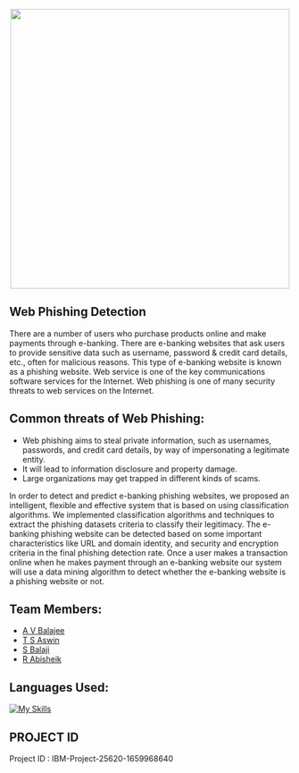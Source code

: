 <p align="center"><img src="https://www.promptcloud.com/wp-content/uploads/2015/01/ibm-logo.jpg" width="500px">

## Web Phishing Detection
There are a number of users who purchase products online and make payments through e-banking. There are e-banking websites that ask users to provide sensitive data such as username, password & credit card details, etc., often for malicious reasons. This type of e-banking website is known as a phishing website. Web service is one of the key communications software services for the Internet. Web phishing is one of many security threats to web services on the Internet. 

## Common threats of Web Phishing:
- Web phishing aims to steal private information, such as usernames, passwords, and credit card details, by way of impersonating a legitimate entity.
- It will lead to information disclosure and property damage.
- Large organizations may get trapped in different kinds of scams.

In order to detect and predict e-banking phishing websites, we proposed an intelligent, flexible and effective system that is based on using classification algorithms.  We implemented classification algorithms and techniques to extract the phishing datasets criteria to classify their legitimacy. The e-banking phishing website can be detected based on some important characteristics like URL and domain identity, and security and encryption criteria in the final phishing detection rate. Once a user makes a transaction online when he makes payment through an e-banking website our system will use a data mining algorithm to detect whether the e-banking website is a phishing website or not.

## Team Members:
- <a href="https://github.com/AVBalajee">A V Balajee </a>
- <a href="https://github.com/aswinthumati">T S Aswin </a>
- <a href="https://github.com/sbalaji02">S Balaji </a>
- <a href="https://github.com/rabisheik">R Abisheik </a>

## Languages Used:
[![My Skills](https://skillicons.dev/icons?i=angular,react,html,css,django,nodejs,python,mongodb&perline=10)](https://skillicons.dev)

## PROJECT ID
Project ID : IBM-Project-25620-1659968640

